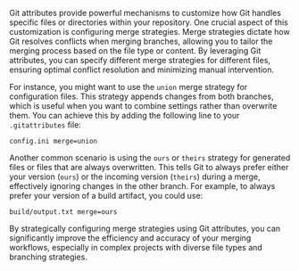 Git attributes provide powerful mechanisms to customize how Git handles specific files or directories within your repository. One crucial aspect of this customization is configuring merge strategies. Merge strategies dictate how Git resolves conflicts when merging branches, allowing you to tailor the merging process based on the file type or content. By leveraging Git attributes, you can specify different merge strategies for different files, ensuring optimal conflict resolution and minimizing manual intervention.

For instance, you might want to use the `union` merge strategy for configuration files. This strategy appends changes from both branches, which is useful when you want to combine settings rather than overwrite them. You can achieve this by adding the following line to your `.gitattributes` file:

```
config.ini merge=union
```

Another common scenario is using the `ours` or `theirs` strategy for generated files or files that are always overwritten. This tells Git to always prefer either your version (`ours`) or the incoming version (`theirs`) during a merge, effectively ignoring changes in the other branch. For example, to always prefer your version of a build artifact, you could use:

```
build/output.txt merge=ours
```

By strategically configuring merge strategies using Git attributes, you can significantly improve the efficiency and accuracy of your merging workflows, especially in complex projects with diverse file types and branching strategies.